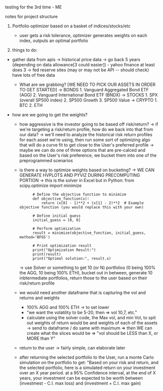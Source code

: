 
testing for the 3rd time - ME


notes for project structure
1. Portfolio optimizer based on a basket of indices/stocks/etc
    - user gets a risk tolerance, optimizer generates weights on each index, outputs an optimal portfolio

2. things to do:
- gather data from apis
        -> historical price data
        -> go back 5 years (depending on data allowance[3 could easier])
            - yahoo finance at least does 3
        -> fed reserve sites (may or may not be API -- should check) have lots of free data
    - What are we grabbing?
    [WE NEED TO PICK OUR ASSETS IN ORDER TO GET STARTED]
        -> BONDS
            1. Vanguard Aggregated Bond ETF (AGG)
            2. Vanguard International Bond ETF (BNDX)
        -> STOCKS
            1. SPX (overall SP500 index)
            2. SP500 Growth
            3. SP500 Value
        -> CRYPTO
            1. BTC
            2. ETH

- how are we going to get the weights?
    - how aggressive is the investor going to be based off risk/return?
        -> if we're targeting a risk/return profile, how do we back into that from our data?
        -> we'll need to analyze the historical risk return profiles for each asset we're using, then run some sort of optimizing algo that will do a curve fit to get close to the User's preferred profile
        -> maybe we can do one of three options that are pre-calced and based on the User's risk preference, we bucket them into one of the preprogrammed scenarios
    - is there a way to optimize weights based on bucketing? 
        -> WE CAN GENERATE HVPLOTS AND PYVIZ DURING PRECOMPUTING PORTION
        -> this is the solver in Excel but in Python: 
                from scipy.optimize import minimize

                # Define the objective function to minimize
                def objective_function(x):
                    return (x[0] - 1)**2 + (x[1] - 2)**2  # Example objective function (you would replace this with your own)

                # Define initial guess
                initial_guess = [0, 0]

                # Perform optimization
                result = minimize(objective_function, initial_guess, method='BFGS')

                # Print optimization result
                print("Optimization Result:")
                print(result)
                print("Optimal solution:", result.x)
        -> use Solver or something to get 10 (or N) portfolios (0 being 100% the AGG, 10 being 100% ETH), bucket out in between, generate 10 inbtermediate portfolios, return those to the user based on their risk/return profile
    
    - we would need another dataframe that is capturing the vol and returns and weights
        - 100% AGG and 100% ETH -> to set lower 
        - "we want the volatility to be 5-20, then => vol 10,7, etc."
        - calculate using the solver code, the Max vol, and min Vol, to spit out weights of return would be and weights of each of the assets -> send to dataframe / do same with maximum => then WE can create what the slices would be => "vol should be LESS than X, or MORE than Y"
    
    - return to the user -> fairly simple, can elaborate later

    - after returning the selected portfolio to the User, run a monte Carlo simulation on the portfolio to get: "Based on your risk and return, and the selected portfolio, here is a simulated return on your investment over an X year period. at a 95% Confidence interval, at the end of X years, your investment can be expected to be worth between (investmest - C.I. max loss) and (investment + C.I. max gain)

